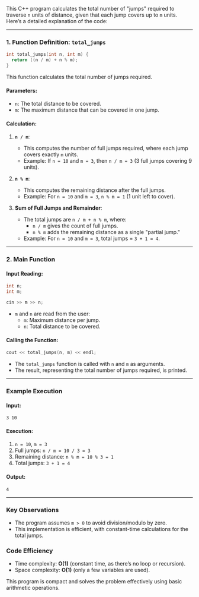 This C++ program calculates the total number of "jumps" required to traverse `n` units of distance, given that each jump covers up to `m` units. Here’s a detailed explanation of the code:

---

### **1. Function Definition: `total_jumps`**
```cpp
int total_jumps(int n, int m) {
  return ((n / m) + n % m);
}
```
This function calculates the total number of jumps required.

#### **Parameters**:
- `n`: The total distance to be covered.
- `m`: The maximum distance that can be covered in one jump.

#### **Calculation**:
1. **`n / m`**:
   - This computes the number of full jumps required, where each jump covers exactly `m` units.
   - Example: If `n = 10` and `m = 3`, then `n / m = 3` (3 full jumps covering 9 units).

2. **`n % m`**:
   - This computes the remaining distance after the full jumps.
   - Example: For `n = 10` and `m = 3`, `n % m = 1` (1 unit left to cover).

3. **Sum of Full Jumps and Remainder**:
   - The total jumps are `n / m + n % m`, where:
     - `n / m` gives the count of full jumps.
     - `n % m` adds the remaining distance as a single "partial jump."
   - Example: For `n = 10` and `m = 3`, total jumps = `3 + 1 = 4`.

---

### **2. Main Function**
#### **Input Reading**:
```cpp
int n;
int m;

cin >> m >> n;
```
- `m` and `n` are read from the user:
  - `m`: Maximum distance per jump.
  - `n`: Total distance to be covered.

#### **Calling the Function**:
```cpp
cout << total_jumps(n, m) << endl;
```
- The `total_jumps` function is called with `n` and `m` as arguments.
- The result, representing the total number of jumps required, is printed.

---

### **Example Execution**

#### **Input**:
```
3 10
```

#### **Execution**:
1. `n = 10`, `m = 3`
2. Full jumps: `n / m = 10 / 3 = 3`
3. Remaining distance: `n % m = 10 % 3 = 1`
4. Total jumps: `3 + 1 = 4`

#### **Output**:
```
4
```

---

### **Key Observations**
- The program assumes `m > 0` to avoid division/modulo by zero.
- This implementation is efficient, with constant-time calculations for the total jumps.

### **Code Efficiency**
- Time complexity: **O(1)** (constant time, as there’s no loop or recursion).
- Space complexity: **O(1)** (only a few variables are used). 

This program is compact and solves the problem effectively using basic arithmetic operations.
